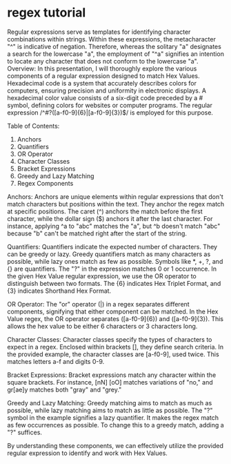 # regex tutorial 
Regular expressions serve as templates for identifying character combinations within strings. Within these expressions, the metacharacter "^" is indicative of negation. Therefore, whereas the solitary "a" designates a search for the lowercase "a", the employment of "^a" signifies an intention to locate any character that does not conform to the lowercase "a".
Overview:
In this presentation, I will thoroughly explore the various components of a regular expression designed to match Hex Values. Hexadecimal code is a system that accurately describes colors for computers, ensuring precision and uniformity in electronic displays. A hexadecimal color value consists of a six-digit code preceded by a # symbol, defining colors for websites or computer programs. The regular expression /^#?([a-f0-9]{6}|[a-f0-9]{3})$/ is employed for this purpose.

Table of Contents:
1. Anchors
2. Quantifiers
3. OR Operator
4. Character Classes
5. Bracket Expressions
6. Greedy and Lazy Matching
7. Regex Components

Anchors:
Anchors are unique elements within regular expressions that don't match characters but positions within the text. They anchor the regex match at specific positions. The caret (^) anchors the match before the first character, while the dollar sign ($) anchors it after the last character. For instance, applying ^a to "abc" matches the "a", but ^b doesn't match "abc" because "b" can't be matched right after the start of the string.

Quantifiers:
Quantifiers indicate the expected number of characters. They can be greedy or lazy. Greedy quantifiers match as many characters as possible, while lazy ones match as few as possible. Symbols like *, +, ?, and {} are quantifiers. The "?" in the expression matches 0 or 1 occurrence. In the given Hex Value regular expression, we use the OR operator to distinguish between two formats. The {6} indicates Hex Triplet Format, and {3} indicates Shorthand Hex Format.

OR Operator:
The "or" operator (|) in a regex separates different components, signifying that either component can be matched. In the Hex Value regex, the OR operator separates ([a-f0-9]{6}) and ([a-f0-9]{3}). This allows the hex value to be either 6 characters or 3 characters long.

Character Classes:
Character classes specify the types of characters to expect in a regex. Enclosed within brackets [], they define search criteria. In the provided example, the character classes are [a-f0-9], used twice. This matches letters a-f and digits 0-9.

Bracket Expressions:
Bracket expressions match any character within the square brackets. For instance, [nN] [oO] matches variations of "no," and gr[ae]y matches both "gray" and "grey."

Greedy and Lazy Matching:
Greedy matching aims to match as much as possible, while lazy matching aims to match as little as possible. The "?" symbol in the example signifies a lazy quantifier. It makes the regex match as few occurrences as possible. To change this to a greedy match, adding a "?" suffices.

By understanding these components, we can effectively utilize the provided regular expression to identify and work with Hex Values.
